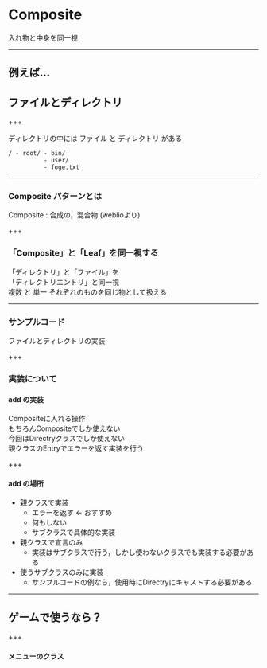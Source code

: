 # Composite
入れ物と中身を同一視

---

## 例えば...
## ファイルとディレクトリ

+++

ディレクトリの中には ファイル と ディレクトリ がある

```
/ - root/ - bin/
          - user/
          - foge.txt
```

---

### Composite パターンとは
Composite : 合成の，混合物  (weblioより)

+++

### 「Composite」と「Leaf」を同一視する
「ディレクトリ」と「ファイル」を  
「ディレクトリエントリ」と同一視  
複数 と 単一 それぞれのものを同じ物として扱える

---

### サンプルコード
ファイルとディレクトリの実装

+++

### 実装について
#### add の実装
Compositeに入れる操作  
もちろんCompositeでしか使えない  
今回はDirectryクラスでしか使えない  
親クラスのEntryでエラーを返す実装を行う

+++

#### add の場所
- 親クラスで実装
    - エラーを返す  ← おすすめ
    - 何もしない
    - サブクラスで具体的な実装
- 親クラスで宣言のみ
    - 実装はサブクラスで行う，しかし使わないクラスでも実装する必要がある
- 使うサブクラスのみに実装
    - サンプルコードの例なら，使用時にDirectryにキャストする必要がある

---

## ゲームで使うなら？

+++

#### メニューのクラス


